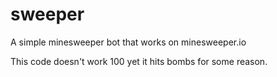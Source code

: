 # sweeper
A simple minesweeper bot that works on minesweeper.io

This code doesn't work 100 yet it hits bombs for some reason.